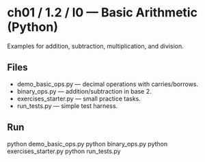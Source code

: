 # ch01 / 1.2 / l0 — Basic Arithmetic (Python)

Examples for addition, subtraction, multiplication, and division.

## Files
- demo_basic_ops.py — decimal operations with carries/borrows.
- binary_ops.py — addition/subtraction in base 2.
- exercises_starter.py — small practice tasks.
- run_tests.py — simple test harness.

## Run
python demo_basic_ops.py
python binary_ops.py
python exercises_starter.py
python run_tests.py
